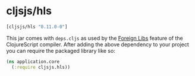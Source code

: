# cljsjs/hls

[](dependency)
```clojure
[cljsjs/hls "0.11.0-0"]
```
[](/dependency)

This jar comes with `deps.cljs` as used by the [Foreign Libs][flibs] feature
of the ClojureScript compiler. After adding the above dependency to your project
you can require the packaged library like so:

```clojure
(ns application.core
  (:require cljsjs.hls))
```

[flibs]: https://github.com/clojure/clojurescript/wiki/Packaging-Foreign-Dependencies
